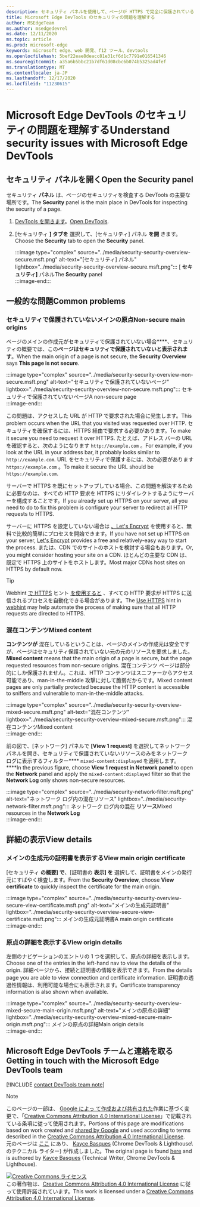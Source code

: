 ```yaml
---
description: セキュリティ パネルを使用して、ページが HTTPS で完全に保護されている必要があります。
title: Microsoft Edge DevTools のセキュリティの問題を理解する
author: MSEdgeTeam
ms.author: msedgedevrel
ms.date: 12/11/2020
ms.topic: article
ms.prod: microsoft-edge
keywords: microsoft edge、web 開発、f12 ツール、devtools
ms.openlocfilehash: 5bef22eae8deacc81e31cf6d1c7791e016541346
ms.sourcegitcommit: a35a6b5bbc21b7df61d08cbc6b074b5325ad4fef
ms.translationtype: MT
ms.contentlocale: ja-JP
ms.lasthandoff: 12/17/2020
ms.locfileid: "11230615"
---
```

<!-- Copyright Kayce Basques 

   Licensed under the Apache License, Version 2.0 (the "License");
   you may not use this file except in compliance with the License.
   You may obtain a copy of the License at

       https://www.apache.org/licenses/LICENSE-2.0

   Unless required by applicable law or agreed to in writing, software
   distributed under the License is distributed on an "AS IS" BASIS,
   WITHOUT WARRANTIES OR CONDITIONS OF ANY KIND, either express or implied.
   See the License for the specific language governing permissions and
   limitations under the License.  -->  

# <span data-ttu-id="bb9d1-104">Microsoft Edge DevTools のセキュリティの問題を理解する</span><span class="sxs-lookup"><span data-stu-id="bb9d1-104">Understand security issues with Microsoft Edge DevTools</span></span>  

  

<!--Use the **Security** Panel in [Microsoft Edge DevTools][MicrosoftEdgeDevTools] to make sure HTTPS is properly implemented on a page.  Navigate to **Why HTTPS Matters** to learn why every website should be protected with HTTPS, even sites that do not handle sensitive user data.  -->  

<!--todo: add section when why-https is available -->  

## <span data-ttu-id="bb9d1-105">セキュリティ パネルを開く</span><span class="sxs-lookup"><span data-stu-id="bb9d1-105">Open the Security panel</span></span>  

<span data-ttu-id="bb9d1-106">セキュリティ **パネル** は、ページのセキュリティを検査する DevTools の主要な場所です。</span><span class="sxs-lookup"><span data-stu-id="bb9d1-106">The **Security** panel is the main place in DevTools for inspecting the security of a page.</span></span>  

1.  <span data-ttu-id="bb9d1-107">[DevTools を開きます][DevToolsOpen]。</span><span class="sxs-lookup"><span data-stu-id="bb9d1-107">[Open DevTools][DevToolsOpen].</span></span>  
1.  <span data-ttu-id="bb9d1-108">[セキュリティ **] タブを** 選択して、[セキュリティ] パネル **を開** きます。</span><span class="sxs-lookup"><span data-stu-id="bb9d1-108">Choose the **Security** tab to open the **Security** panel.</span></span>  
    
    :::image type="complex" source="../media/security-security-overview-secure.msft.png" alt-text="[セキュリティ] パネル" lightbox="../media/security-security-overview-secure.msft.png":::
       <span data-ttu-id="bb9d1-110">[ **セキュリティ]** パネル</span><span class="sxs-lookup"><span data-stu-id="bb9d1-110">The **Security** panel</span></span>  
    :::image-end:::  
    
## <span data-ttu-id="bb9d1-111">一般的な問題</span><span class="sxs-lookup"><span data-stu-id="bb9d1-111">Common problems</span></span>  

### <span data-ttu-id="bb9d1-112">セキュリティで保護されていないメインの原点</span><span class="sxs-lookup"><span data-stu-id="bb9d1-112">Non-secure main origins</span></span>  

<span data-ttu-id="bb9d1-113">ページのメインの作成元がセキュリティで保護されていない場合\*\*\*\*、セキュリティの概要では、この**ページはセキュリティで保護されていないと表示されます**。</span><span class="sxs-lookup"><span data-stu-id="bb9d1-113">When the main origin of a page is not secure, the **Security Overview** says **This page is not secure**.</span></span>  

:::image type="complex" source="../media/security-security-overview-non-secure.msft.png" alt-text="セキュリティで保護されていないページ" lightbox="../media/security-security-overview-non-secure.msft.png":::
   <span data-ttu-id="bb9d1-115">セキュリティで保護されていないページ</span><span class="sxs-lookup"><span data-stu-id="bb9d1-115">A non-secure page</span></span>  
:::image-end:::  

<span data-ttu-id="bb9d1-116">この問題は、アクセスした URL が HTTP で要求された場合に発生します。</span><span class="sxs-lookup"><span data-stu-id="bb9d1-116">This problem occurs when the URL that you visited was requested over HTTP.</span></span>  <span data-ttu-id="bb9d1-117">セキュリティを確保するには、HTTPS 経由で要求する必要があります。</span><span class="sxs-lookup"><span data-stu-id="bb9d1-117">To make it secure you need to request it over HTTPS.</span></span>  <span data-ttu-id="bb9d1-118">たとえば、アドレス バーの URL を確認すると、次のようになります `http://example.com` 。</span><span class="sxs-lookup"><span data-stu-id="bb9d1-118">For example, if you look at the URL in your address bar, it probably looks similar to `http://example.com`.</span></span>  <span data-ttu-id="bb9d1-119">URL をセキュリティで保護するには、次の必要があります `https://example.com` 。</span><span class="sxs-lookup"><span data-stu-id="bb9d1-119">To make it secure the URL should be `https://example.com`.</span></span>  

<span data-ttu-id="bb9d1-120">サーバーで HTTPS を既にセットアップしている場合、この問題を解決するために必要なのは、すべての HTTP 要求を HTTPS にリダイレクトするようにサーバーを構成することです。</span><span class="sxs-lookup"><span data-stu-id="bb9d1-120">If you already set up HTTPS on your server, all you need to do to fix this problem is configure your server to redirect all HTTP requests to HTTPS.</span></span>  

<span data-ttu-id="bb9d1-121">サーバーに HTTPS を設定していない場合は [、Let's Encrypt][LetsEncrypt] を使用すると、無料で比較的簡単にプロセスを開始できます。</span><span class="sxs-lookup"><span data-stu-id="bb9d1-121">If you have not set up HTTPS on your server, [Let's Encrypt][LetsEncrypt] provides a free and relatively-easy way to start the process.</span></span>  <span data-ttu-id="bb9d1-122">または、CDN でのサイトのホストを検討する場合もあります。</span><span class="sxs-lookup"><span data-stu-id="bb9d1-122">Or, you might consider hosting your site on a CDN.</span></span>  <span data-ttu-id="bb9d1-123">ほとんどの主要な CDN は、既定で HTTPS 上のサイトをホストします。</span><span class="sxs-lookup"><span data-stu-id="bb9d1-123">Most major CDNs host sites on HTTPS by default now.</span></span>  

> [!TIP]
> <span data-ttu-id="bb9d1-124">Webhint [で HTTPS][WebhintUseHttps] ヒント [を使用すると][Webhint] 、すべての HTTP 要求が HTTPS に送信されるプロセスを自動化できる場合があります。</span><span class="sxs-lookup"><span data-stu-id="bb9d1-124">The [Use HTTPS][WebhintUseHttps] hint in [webhint][Webhint] may help automate the process of making sure that all HTTP requests are directed to HTTPS.</span></span>  

### <span data-ttu-id="bb9d1-125">混在コンテンツ</span><span class="sxs-lookup"><span data-stu-id="bb9d1-125">Mixed content</span></span>  

<span data-ttu-id="bb9d1-126">**コンテンツが** 混在しているということは、ページのメインの作成元は安全ですが、ページはセキュリティ保護されていない元の元のリソースを要求しました。</span><span class="sxs-lookup"><span data-stu-id="bb9d1-126">**Mixed content** means that the main origin of a page is secure, but the page requested resources from non-secure origins.</span></span>  <span data-ttu-id="bb9d1-127">混在コンテンツ ページは部分的にしか保護されません。これは、HTTP コンテンツはスニファーからアクセス可能であり、man-in-the-middle 攻撃に対して脆弱だからです。</span><span class="sxs-lookup"><span data-stu-id="bb9d1-127">Mixed content pages are only partially protected because the HTTP content is accessible to sniffers and vulnerable to man-in-the-middle attacks.</span></span>  

:::image type="complex" source="../media/security-security-overview-mixed-secure.msft.png" alt-text="混在コンテンツ" lightbox="../media/security-security-overview-mixed-secure.msft.png":::
   <span data-ttu-id="bb9d1-129">混在コンテンツ</span><span class="sxs-lookup"><span data-stu-id="bb9d1-129">Mixed content</span></span>  
:::image-end:::  

<span data-ttu-id="bb9d1-130">前の図で、[ネットワーク] パネルで **[View 1 request]** を選択してネットワーク パネルを開き、セキュリティで保護されていないリソースのみをネットワーク ログに表示するフィルター\*\*\*\* `mixed-content:displayed` を適用します。 \*\*\*\*</span><span class="sxs-lookup"><span data-stu-id="bb9d1-130">In the previous figure, choose **View 1 request in Network panel** to open the **Network** panel and apply the `mixed-content:displayed` filter so that the **Network Log** only shows non-secure resources.</span></span>  

:::image type="complex" source="../media/security-network-filter.msft.png" alt-text="ネットワーク ログ内の混在リソース" lightbox="../media/security-network-filter.msft.png":::
   <span data-ttu-id="bb9d1-132">ネットワーク ログ内の混在 **リソース**</span><span class="sxs-lookup"><span data-stu-id="bb9d1-132">Mixed resources in the **Network Log**</span></span>  
:::image-end:::  

## <span data-ttu-id="bb9d1-133">詳細の表示</span><span class="sxs-lookup"><span data-stu-id="bb9d1-133">View details</span></span>  

### <span data-ttu-id="bb9d1-134">メインの生成元の証明書を表示する</span><span class="sxs-lookup"><span data-stu-id="bb9d1-134">View main origin certificate</span></span>  

<span data-ttu-id="bb9d1-135">[セキュリティ **の概要] で**、[証明書の **表示] を** 選択して、証明書をメインの発行元にすばやく検査します。</span><span class="sxs-lookup"><span data-stu-id="bb9d1-135">From the **Security Overview**, choose **View certificate** to quickly inspect the certificate for the main origin.</span></span>  

:::image type="complex" source="../media/security-security-overview-secure-view-certificate.msft.png" alt-text="メインの生成元証明書" lightbox="../media/security-security-overview-secure-view-certificate.msft.png":::
   <span data-ttu-id="bb9d1-137">メインの生成元証明書</span><span class="sxs-lookup"><span data-stu-id="bb9d1-137">A main origin certificate</span></span>  
:::image-end:::  

### <span data-ttu-id="bb9d1-138">原点の詳細を表示する</span><span class="sxs-lookup"><span data-stu-id="bb9d1-138">View origin details</span></span>  

<span data-ttu-id="bb9d1-139">左側のナビゲーションのエントリの 1 つを選択して、原点の詳細を表示します。</span><span class="sxs-lookup"><span data-stu-id="bb9d1-139">Choose one of the entries in the left-hand nav to view the details of the origin.</span></span>  <span data-ttu-id="bb9d1-140">詳細ページから、接続と証明書の情報を表示できます。</span><span class="sxs-lookup"><span data-stu-id="bb9d1-140">From the details page you are able to view connection and certificate information.</span></span>  <span data-ttu-id="bb9d1-141">証明書の透過性情報は、利用可能な場合にも表示されます。</span><span class="sxs-lookup"><span data-stu-id="bb9d1-141">Certificate transparency information is also shown when available.</span></span>  

:::image type="complex" source="../media/security-security-overview-mixed-secure-main-origin.msft.png" alt-text="メインの原点の詳細" lightbox="../media/security-security-overview-mixed-secure-main-origin.msft.png":::
   <span data-ttu-id="bb9d1-143">メインの原点の詳細</span><span class="sxs-lookup"><span data-stu-id="bb9d1-143">Main origin details</span></span>  
:::image-end:::  

## <span data-ttu-id="bb9d1-144">Microsoft Edge DevTools チームと連絡を取る</span><span class="sxs-lookup"><span data-stu-id="bb9d1-144">Getting in touch with the Microsoft Edge DevTools team</span></span>  

[!INCLUDE [contact DevTools team note](../includes/contact-devtools-team-note.md)]  

<!-- links -->  

[MicrosoftEdgeDevTools]: ../../devtools-guide-chromium/index.md "Microsoft Edge (Chromium) 開発者ツール |Microsoft Docs"  
[DevToolsOpen]: ../open/index.md "Microsoft Edge DevTools を開く | Microsoft Docs"  

[LetsEncrypt]: https://letsencrypt.org "暗号化 - 無料の SSL/TLS 証明書"  

[Webhint]: https://webhint.io "webhint"  
[WebhintUseHttps]: https://webhint.io/docs/user-guide/hints/hint-https-only "HTTPS を使用する |webhint ドキュメント"  

<!--[mixed]: /web/fundamentals/security/prevent-mixed-content/what-is-mixed-content ""  -->

> [!NOTE]
> <span data-ttu-id="bb9d1-150">このページの一部は、 [Google によっ て作成および共有された][GoogleSitePolicies]作業に基づく変更で、「[Creative Commons Attribution 4.0 International License][CCA4IL]」で記載されている条項に従って使用されます。</span><span class="sxs-lookup"><span data-stu-id="bb9d1-150">Portions of this page are modifications based on work created and [shared by Google][GoogleSitePolicies] and used according to terms described in the [Creative Commons Attribution 4.0 International License][CCA4IL].</span></span>  
> <span data-ttu-id="bb9d1-151">元のページは [ここ](https://developers.google.com/web/tools/chrome-devtools/security/index) にあり、 [Kayce Basques][KayceBasques] \(Chrome DevTools \& Lighthouse\ のテクニカル ライター) が作成しました。</span><span class="sxs-lookup"><span data-stu-id="bb9d1-151">The original page is found [here](https://developers.google.com/web/tools/chrome-devtools/security/index) and is authored by [Kayce Basques][KayceBasques] \(Technical Writer, Chrome DevTools \& Lighthouse\).</span></span>  

[![Creative Commons ライセンス][CCby4Image]][CCA4IL]  
<span data-ttu-id="bb9d1-153">この著作物は、[Creative Commons Attribution 4.0 International License][CCA4IL] に従って使用許諾されています。</span><span class="sxs-lookup"><span data-stu-id="bb9d1-153">This work is licensed under a [Creative Commons Attribution 4.0 International License][CCA4IL].</span></span>  

[CCA4IL]: https://creativecommons.org/licenses/by/4.0  
[CCby4Image]: https://i.creativecommons.org/l/by/4.0/88x31.png  
[GoogleSitePolicies]: https://developers.google.com/terms/site-policies  
[KayceBasques]: https://developers.google.com/web/resources/contributors/kaycebasques  
